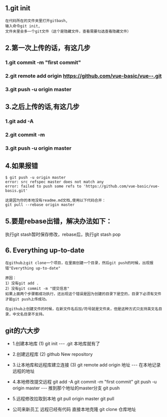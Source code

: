 ## 1.git init
```
在代码所在的文件夹里打开gitbash,
输入命令git init,
文件夹里会多一个git文件（这个是隐藏文件，查看需要勾选查看隐藏文件）
```

## 2.第一次上传的话，有这几步

### 1.git commit -m "first commit"

### 2.git remote add origin https://github.com/vue-basic/vue--.git

### 3.git push -u origin master

## 3.之后上传的话,有这几步

### 1.git add -A
### 2.git commit -m
### 3.git push -u origin master

## 4.如果报错
```
$ git push -u origin master
error: src refspec master does not match any
error: failed to push some refs to 'https://github.com/vue-basic/vue-basis.git'

这是因为你的本地没有readme.md文档,使用以下代码合并：
git pull --rebase origin master

```

## 5.要是rebase出错，解决办法如下：
执行git stash暂时保存修改，rebase后，执行git stash pop

## 6. Everything up-to-date

```
在github上git clone一个项目，在里面创建一个目录，然后git push的时候，出现报错"Everything up-to-date"

原因：
1）没有git add .
2）没有git commit -m "提交信息"
如果上面两个步骤都成功执行，还出现这个错误是因为创建的目录下是空的，目录下必须有文件才能git push上传成功。

在github上创建文件的时候，在新文件名后加/符号就是文件夹，但是这种方式只支持英文名目录，中文名目录不支持。
```

## git的六大步
* 1.创建本地库
    (1) git init  --- .git 本地库就有了


* 2.创建远程库
    (2) github New repository

* 3.让本地库和远程库建立连接
    (3) git remote add origin 地址  --- 在本地记录远程的地址

* 4.本地修改提交远程
    git add -A
    git commit -m "first commit"
    git push -u origin master  --- 推到那个地址的master分支
    git push

* 5.远程修改拉取到本地
    git pull origin master
    git pull

* 公司来新员工 远程已经有代码 直接本地克隆
    git clone 仓库地址
